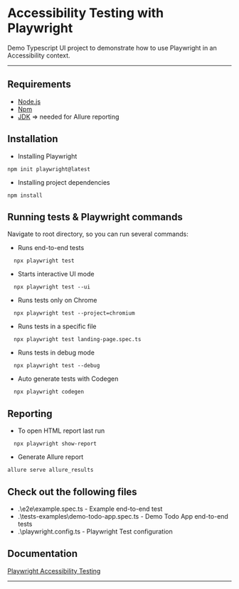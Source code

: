 # Accessibility Testing with Playwright
Demo Typescript UI project to demonstrate how to use Playwright in an Accessibility context.
___

## Requirements
- [Node.js](https://nodejs.org/)
- [Npm](https://www.npmjs.com/)
- [JDK](https://jdk.java.net/) => needed for Allure reporting

## Installation
- Installing Playwright
```
npm init playwright@latest
```

- Installing project dependencies
```
npm install
```

## Running tests & Playwright commands
Navigate to root directory, so you can run several commands:

- Runs end-to-end tests
```
  npx playwright test
```

-  Starts interactive UI mode  
```
  npx playwright test --ui
```

- Runs tests only on Chrome
```
  npx playwright test --project=chromium
```

- Runs tests in a specific file    

```
  npx playwright test landing-page.spec.ts
```

- Runs tests in debug mode

```
  npx playwright test --debug
``` 

- Auto generate tests with Codegen

```
  npx playwright codegen
```

## Reporting

- To open HTML report last run

```
  npx playwright show-report
```

- Generate Allure report

```
allure serve allure_results
```
  
## Check out the following files

- .\e2e\example.spec.ts - Example end-to-end test
- .\tests-examples\demo-todo-app.spec.ts - Demo Todo App end-to-end tests
- .\playwright.config.ts - Playwright Test configuration

## Documentation

[Playwright Accessibility Testing](https://playwright.dev/docs/accessibility-testing)
___



